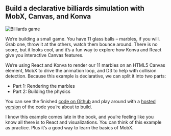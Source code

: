 
## Build a declarative billiards simulation with MobX, Canvas, and Konva

![Billiards
game](https://raw.githubusercontent.com/Swizec/react-d3js-es6-ebook/2018-version/manuscript/resources/images/es6v2/billiards-start.png)

We’re building a small game. You have 11 glass balls – marbles, if you
will. Grab one, throw it at the others, watch them bounce around. There
is no score, but it looks cool, and it’s a fun way to explore how Konva
and React give you interactive Canvas features.

We’re using React and Konva to render our 11 marbles on an HTML5 Canvas
element, MobX to drive the animation loop, and D3 to help with collision
detection. Because this example is declarative, we can split it into two
parts:

  - Part 1: Rendering the marbles
  - Part 2: Building the physics

You can see the finished [code on
Github](https://github.com/Swizec/declarative-canvas-react-konva) and
play around with a [hosted
version](https://swizec.github.io/declarative-canvas-react-konva/) of
the code you’re about to build.

I know this example comes late in the book, and you’re feeling like you
know all there is to React and visualizations. You can think of this
example as practice. Plus it’s a good way to learn the basics of MobX.
